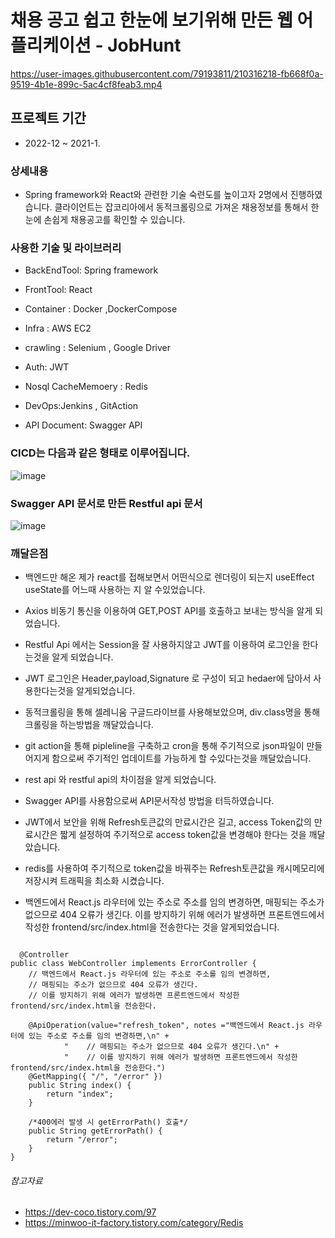 # 채용 공고 쉽고 한눈에 보기위해 만든 웹 어플리케이션 - JobHunt



https://user-images.githubusercontent.com/79193811/210316218-fb668f0a-9519-4b1e-899c-5ac4cf8feab3.mp4


## 프로젝트 기간

* 2022-12 ~ 2021-1.


### 상세내용

* <span style='background-color: #f6f8fa'>Spring framework</span>와  <span style='background-color: #f6f8fa'>React</span>와 관련한 기술 숙련도를 높이고자 2명에서 진행하였 습니다. 클라이언트는 잡코리아에서 동적크롤링으로 가져온 채용정보를 통해서 한눈에 손쉽게 채용공고를 확인할 수 있습니다.


### 사용한 기술 및 라이브러리

* BackEndTool: Spring framework

* FrontTool: React

* Container : Docker ,DockerCompose

* Infra : AWS EC2

* crawling : Selenium , Google Driver

* Auth: JWT 

+ Nosql CacheMemoery : Redis

* DevOps:Jenkins , GitAction

* API Document: Swagger API

### CICD는 다음과 같은 형태로 이루어집니다.

![image](https://user-images.githubusercontent.com/79193811/210366331-35c248d1-6a85-41c6-aea6-6284ed1d8c03.png)


### Swagger API 문서로 만든 Restful api 문서

![image](https://user-images.githubusercontent.com/79193811/210316563-c8a8c2e1-d6b4-447d-8419-ee5777cc6ac3.png)


### 깨달은점

* 백엔드만 해온 제가 react를 접해보면서 어떤식으로 렌더링이 되는지 useEffect useState를 어느때 사용하는 지 알 수있었습니다.

* Axios 비동기 통신을 이용하여 GET,POST API를 호출하고 보내는 방식을 알게 되었습니다.

* Restful Api 에서는 Session을 잘 사용하지않고 JWT를 이용하여 로그인을 한다는것을 알게 되었습니다.

* JWT 로그인은 Header,payload,Signature 로 구성이 되고 hedaer에 담아서 사용한다는것을 알게되었습니다.

* 동적크롤링을 통해 셀레니움 구글드라이브를 사용해보았으며, div.class명을 통해 크롤링을 하는방법을 깨달았습니다.

* git action을 통해 pipleline을 구축하고 cron을 통해 주기적으로 json파일이 만들어지게 함으로써 주기적인 업데이트를 가능하게 할 수있다는것을 깨달았습니다.

* rest api 와 restful api의 차이점을 알게 되었습니다.

* Swagger API를 사용함으로써 API문서작성 방법을 터득하였습니다.

* JWT에서 보안을 위해 Refresh토큰값의 만료시간은 길고, access Token값의 만료시간은 짧게 설정하여 주기적으로 access token값을 변경해야 한다는 것을 깨달았습니다.

* redis를 사용하여 주기적으로 token값을 바꿔주는 Refresh토큰값을 캐시메모리에 저장시켜 트래픽을 최소화 시켰습니다.

* 백엔드에서 React.js 라우터에 있는 주소로 주소를 임의 변경하면, 매핑되는 주소가 없으므로 404 오류가 생긴다. 이를 방지하기 위해 에러가 발생하면 프론트엔드에서 작성한 frontend/src/index.html을 전송한다는 것을 알게되었습니다.

<pre><code>
  @Controller
public class WebController implements ErrorController {
    // 백엔드에서 React.js 라우터에 있는 주소로 주소를 임의 변경하면,
    // 매핑되는 주소가 없으므로 404 오류가 생긴다.
    // 이를 방지하기 위해 에러가 발생하면 프론트엔드에서 작성한 frontend/src/index.html을 전송한다.

    @ApiOperation(value="refresh_token", notes ="백엔드에서 React.js 라우터에 있는 주소로 주소를 임의 변경하면,\n" +
            "    // 매핑되는 주소가 없으므로 404 오류가 생긴다.\n" +
            "    // 이를 방지하기 위해 에러가 발생하면 프론트엔드에서 작성한 frontend/src/index.html을 전송한다.")
    @GetMapping({ "/", "/error" })
    public String index() {
        return "index";
    }

    /*400에러 발생 시 getErrorPath() 호출*/
    public String getErrorPath() {
        return "/error";
    }
}
</pre></code>

###### 참고자료
* https://dev-coco.tistory.com/97
* https://minwoo-it-factory.tistory.com/category/Redis



